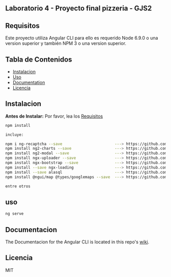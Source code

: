 ## Laboratorio 4 - Proyecto final pizzeria - GJS2
 
## Requisitos

Este proyecto utiliza Angular CLI para ello es requerido Node 6.9.0 o una version superior y también NPM 3 o una version superior.

## Tabla de Contenidos

* [Instalacion](#instalacion)
* [Uso](#uso)
* [Documentation](#documentacion)
* [Licencia](#licencia)

## Instalacion

**Antes de Instalar:** Por favor, lea los  [Requisitos](#Requisitos)
```bash
npm install 

incluye:

npm i ng-recaptcha --save                  		---> https://github.com/DethAriel/ng-recaptcha
npm install ng2-charts --save              		---> https://github.com/valor-software/ng2-charts
npm install ng2-modal --save               		---> https://github.com/pleerock/ngx-modal
npm install ngx-uploader --save            		---> https://github.com/bleenco/ngx-uploader
npm install ngx-bootstrap --save           		---> https://github.com/valor-software/ngx-bootstrap
npm install --save ngx-loading             		---> https://github.com/Zak-C/ngx-loading
npm install --save alasql 		           		---> https://github.com/agershun/alasql
npm install @ngui/map @types/googlemaps --save 	---> https://github.com/ng2-ui/map

entre otros
```

## uso

```bash
ng serve 
```

## Documentacion

The Documentacion for the Angular CLI is located in this repo's [wiki](https://github.com/angular/angular-cli/wiki).

## Licencia

MIT 